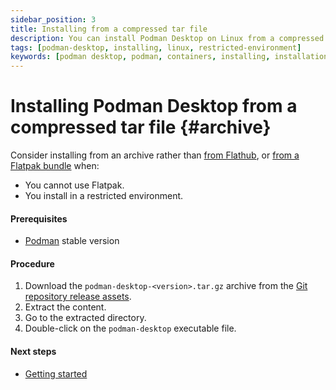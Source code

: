 ```yaml
---
sidebar_position: 3
title: Installing from a compressed tar file
description: You can install Podman Desktop on Linux from a compressed tar file.
tags: [podman-desktop, installing, linux, restricted-environment]
keywords: [podman desktop, podman, containers, installing, installation, linux, restricted-environment]
---
```


# Installing Podman Desktop from a compressed tar file {#archive}

Consider installing from an archive rather than [from Flathub](../linux-install), or [from a Flatpak bundle](installing-podman-desktop-from-a-flatpak-bundle) when:

* You cannot use Flatpak.
* You install in a restricted environment.

#### Prerequisites

* [Podman](https://podman.io/whatis.html) stable version

#### Procedure

1. Download the
   `podman-desktop-<version>.tar.gz` archive from the [Git repository release assets](https://github.com/containers/podman-desktop/releases).
2. Extract the content.
3. Go to the extracted directory.
4. Double-click on the `podman-desktop` executable file.

#### Next steps

* [Getting started](../getting-started/getting-started)
